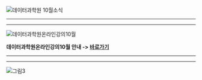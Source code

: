 
![데이터과학원 10월소식](https://user-images.githubusercontent.com/91585914/192974050-07b56f76-0e74-431c-95a5-1099c6cd8a84.png)

*******************************************************************************

*******************************************************************************

![데이터과학원온라인강의10월](https://user-images.githubusercontent.com/91585914/192975436-29edf3a7-a168-4581-8a90-2642f42afe3d.png)

**데이터과학원온라인강의10월 안내 -> [바로가기](https://kuids.korea.ac.kr/kuids/notice.do?mode=view&articleNo=306257)**

*******************************************************************************

*******************************************************************************

![그림3](https://user-images.githubusercontent.com/26245409/181692646-c9a7eea0-1fb3-4552-bf52-0586b45bc9c3.png)

